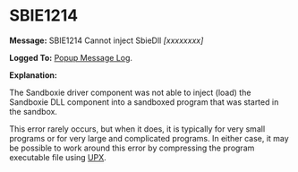 # SBIE1214

**Message:** SBIE1214 Cannot inject SbieDll _[xxxxxxxx]_

**Logged To:** [Popup Message Log](PopupMessageLog).

**Explanation:**

The Sandboxie driver component was not able to inject (load) the Sandboxie DLL component into a sandboxed program that was started in the sandbox.

This error rarely occurs, but when it does, it is typically for very small programs or for very large and complicated programs. In either case, it may be possible to work around this error by compressing the program executable file using [UPX](http://upx.sourceforge.net).
